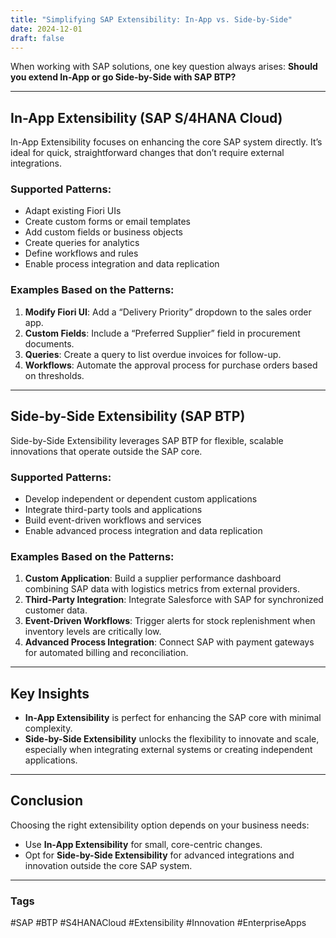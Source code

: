 ```yaml
---
title: "Simplifying SAP Extensibility: In-App vs. Side-by-Side"
date: 2024-12-01
draft: false
---
```


When working with SAP solutions, one key question always arises: **Should you extend In-App or go Side-by-Side with SAP BTP?**

---

## **In-App Extensibility** (SAP S/4HANA Cloud)  

In-App Extensibility focuses on enhancing the core SAP system directly. It’s ideal for quick, straightforward changes that don’t require external integrations.  

### **Supported Patterns**:  
- Adapt existing Fiori UIs  
- Create custom forms or email templates  
- Add custom fields or business objects  
- Create queries for analytics  
- Define workflows and rules  
- Enable process integration and data replication  

### **Examples Based on the Patterns**:  
1. **Modify Fiori UI**: Add a “Delivery Priority” dropdown to the sales order app.  
2. **Custom Fields**: Include a “Preferred Supplier” field in procurement documents.  
3. **Queries**: Create a query to list overdue invoices for follow-up.  
4. **Workflows**: Automate the approval process for purchase orders based on thresholds.  

---

## **Side-by-Side Extensibility** (SAP BTP)  

Side-by-Side Extensibility leverages SAP BTP for flexible, scalable innovations that operate outside the SAP core.  

### **Supported Patterns**:  
- Develop independent or dependent custom applications  
- Integrate third-party tools and applications  
- Build event-driven workflows and services  
- Enable advanced process integration and data replication  

### **Examples Based on the Patterns**:  
1. **Custom Application**: Build a supplier performance dashboard combining SAP data with logistics metrics from external providers.  
2. **Third-Party Integration**: Integrate Salesforce with SAP for synchronized customer data.  
3. **Event-Driven Workflows**: Trigger alerts for stock replenishment when inventory levels are critically low.  
4. **Advanced Process Integration**: Connect SAP with payment gateways for automated billing and reconciliation.  

---

## **Key Insights**  

- **In-App Extensibility** is perfect for enhancing the SAP core with minimal complexity.  
- **Side-by-Side Extensibility** unlocks the flexibility to innovate and scale, especially when integrating external systems or creating independent applications.  

---

## **Conclusion**  

Choosing the right extensibility option depends on your business needs:  
- Use **In-App Extensibility** for small, core-centric changes.  
- Opt for **Side-by-Side Extensibility** for advanced integrations and innovation outside the core SAP system.  

---

### **Tags**  
#SAP #BTP #S4HANACloud #Extensibility #Innovation #EnterpriseApps  
